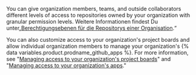 You can give organization members, teams, and outside collaborators different levels of access to repositories owned by your organization with granular permission levels. Weitere Informationen findest Du unter„[Berechtigungsebenen für die Repositorys einer Organisation](/organizations/managing-access-to-your-organizations-repositories/repository-permission-levels-for-an-organization).“

You can also customize access to your organization's project boards and allow individual organization members to manage your organization's {% data variables.product.prodname_github_apps %}. For more information, see "[Managing access to your organization's project boards](/organizations/managing-access-to-your-organizations-project-boards)" and "[Managing access to your organization's apps](/organizations/managing-access-to-your-organizations-apps)."
